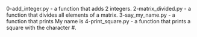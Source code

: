 0-add_integer.py - a function that adds 2 integers.
2-matrix_divided.py - a function that divides all elements of a matrix.
3-say_my_name.py - a function that prints My name is <first name> <last name>
4-print_square.py - a function that prints a square with the character #.
